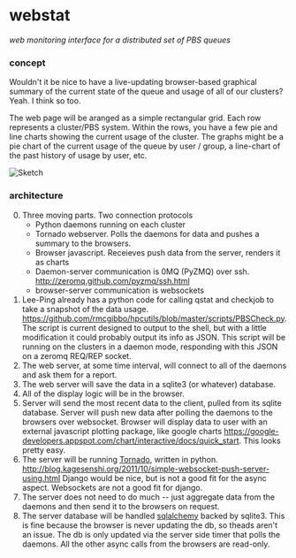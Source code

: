 # webstat
*web monitoring interface for a distributed set of PBS queues*

### concept

Wouldn't it be nice to have a live-updating browser-based graphical summary of the current state of the queue and usage
of all of our clusters? Yeah. I think so too.

The web page will be aranged as a simple rectangular grid. Each row represents a cluster/PBS system. Within the rows, you have
a few pie and line charts showing the current usage of the cluster. The graphs might be a pie chart of the current
usage of the queue by user / group, a line-chart of the past history of usage by user, etc.

![Sketch](http://awwapp.com/s/b0/ea/be.png)

### architecture
0. Three moving parts. Two connection protocols
    - Python daemons running on each cluster
    - Tornado webserver. Polls the daemons for data and pushes a summary to the browsers.
    - Browser javascript. Receieves push data from the server, renders it as charts
    - Daemon-server communication is 0MQ (PyZMQ) over ssh. http://zeromq.github.com/pyzmq/ssh.html
    - browser-server communication is websockets
1. Lee-Ping already has a python code for calling qstat and checkjob to take a snapshot of the data usage.
https://github.com/rmcgibbo/hpcutils/blob/master/scripts/PBSCheck.py. The script is current designed to output to the
shell, but with a little modification it could probably output its info as JSON. This script
will be running on the clusters in a daemon mode, responding with this JSON on a zeromq REQ/REP socket.
2. The web server, at some time interval, will connect to all of the daemons and ask them for a report.
4. The web server will save the data in a sqlite3 (or whatever) database.
5. All of the display logic will be in the browser.
6.  Server will send the most recent data to the client, pulled from its sqlite database. Server will push new data
after polling the daemons to the browsers over websocket. Browser will display data to user with an external javascript
plotting package, like google charts https://google-developers.appspot.com/chart/interactive/docs/quick_start.
This looks pretty easy.
7. The server will be running [Tornado](http://www.tornadoweb.org/), written in python. http://blog.kagesenshi.org/2011/10/simple-websocket-push-server-using.html
Django would be nice, but is not a good fit for the async aspect. Websockets are not a good fit for django.
8. The server does not need to do much -- just aggregate data from the daemons and then send it to the browsers on request.
9. The server database will be handled [sqlalchemy](http://www.sqlalchemy.org/) backed by sqlite3.
This is fine because the browser is never updating the db, so theads aren't an issue. The db is only updated
via the server side timer that polls the daemons. All the other async calls from the browsers are read-only.
